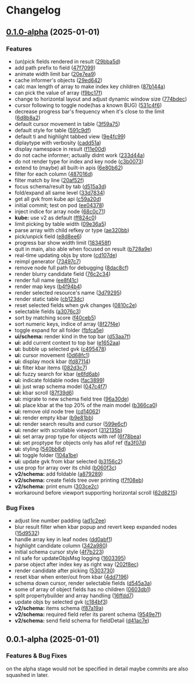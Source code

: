 # Changelog

## [0.1.0-alpha](https://github.com/flavono123/kupid/compare/v0.0.1-alpha...v0.1.0-alpha) (2025-01-01)


### Features

* (un)pick fields rendered in result ([29bba5d](https://github.com/flavono123/kupid/commit/29bba5de47c97be18b5d4c9b95fdcf03768d849c))
* add path prefix to field ([47f7099](https://github.com/flavono123/kupid/commit/47f7099a0adce9dcc26c789334b76f1536cb3c9d))
* animate width limit bar ([20e7ea9](https://github.com/flavono123/kupid/commit/20e7ea950f38de6b43c24610451edadc1697494c))
* cache informer's objects ([29ed642](https://github.com/flavono123/kupid/commit/29ed64259347d40a40a35563632a9e8852cc2998))
* calc max length of array to make index key children ([87b144a](https://github.com/flavono123/kupid/commit/87b144a38791a8bcbc67422bedd921d1bc03b80c))
* can pick the value of array ([f9bc17f](https://github.com/flavono123/kupid/commit/f9bc17f3d5bf795935330f2a827472b78d1fe80c))
* change to horizontal layout and adjust dynamic window size ([774bdec](https://github.com/flavono123/kupid/commit/774bdecbe3d929d03d6d0f54f6da6c2b6c450f2e))
* cursor following to toggle node(has a known BUG) ([531c4f6](https://github.com/flavono123/kupid/commit/531c4f629b61ec43fb4c3a73ef55259615819816))
* decrease progress bar's frequency when it's close to the limit ([6d8b8a2](https://github.com/flavono123/kupid/commit/6d8b8a2f1a70180ca48c55335048ab649e560e84))
* default cursor movement in table ([3f59a75](https://github.com/flavono123/kupid/commit/3f59a756fd564cd2f497aff16c2f77f99ec6d085))
* default style for table ([591c9df](https://github.com/flavono123/kupid/commit/591c9df97a073d47815636326f1e5b3ea68d9b0a))
* default ti and highlight tabbed view ([9e4fc99](https://github.com/flavono123/kupid/commit/9e4fc991b4d0730a85f16cc996092ee9da15caef))
* diplaytype with verbosity ([cadd51a](https://github.com/flavono123/kupid/commit/cadd51a8e18efb7c432a189f7197b233c2006412))
* display namespace in result ([f11e00d](https://github.com/flavono123/kupid/commit/f11e00dbb24390fa7fcb4099bd9d212fbac41802))
* do not cache informer; actually didnt work ([233d44a](https://github.com/flavono123/kupid/commit/233d44a103eee4d9ab6faf583f7745939555e49a))
* do not render type for index and key node ([c3b0073](https://github.com/flavono123/kupid/commit/c3b0073ad5ab6eae67b68b35fa261a53049826a8))
* extend to (maybe) all built-in apis ([6e80b62](https://github.com/flavono123/kupid/commit/6e80b620492b729b837a10ce1b90a75e4f2166fa))
* filter for each column ([487016d](https://github.com/flavono123/kupid/commit/487016d5369dbcbe72fdde67b0439b5e78bcd0d2))
* filter match by line ([20af52f](https://github.com/flavono123/kupid/commit/20af52fa24d7f01650d15650527c7b3532643a97))
* focus schema/result by tab ([d515a3d](https://github.com/flavono123/kupid/commit/d515a3db56af8708d70c0a68dfe66f809e040255))
* fold/expand all same level ([33d7834](https://github.com/flavono123/kupid/commit/33d7834ca6e5bb61b28250631cfe98ac82d7ee8a))
* get all gvk from kube api ([c59a20d](https://github.com/flavono123/kupid/commit/c59a20dd4547f834d4284a1951356fda67e71ce9))
* initial commit; test on pod ([ee04378](https://github.com/flavono123/kupid/commit/ee043788a9d9a27d8a6069510a298bbad5837913))
* inject indice for array node ([68c0c71](https://github.com/flavono123/kupid/commit/68c0c7160639f29dd04f8050ef5c17c9637b11a1))
* **kube:** use v2 as default ([ff824c0](https://github.com/flavono123/kupid/commit/ff824c08c85bbe3e15ece57057abb2fa16a482ef))
* limit picking by table width ([09e36a5](https://github.com/flavono123/kupid/commit/09e36a52711230f813d6ab792fbcff1f92483130))
* parse array with child refkey or type ([ae320bb](https://github.com/flavono123/kupid/commit/ae320bbb13c52a40fa9d019ddcbf0d62355a4c7e))
* pick/unpick field ([e8d8ee6](https://github.com/flavono123/kupid/commit/e8d8ee6309e646581cd917d742917cd913cadb26))
* progress bar show width limit ([183458f](https://github.com/flavono123/kupid/commit/183458faba27dc2ceac059d38a66d757bfd5c585))
* quit in main, also able when focused on result ([b728a9e](https://github.com/flavono123/kupid/commit/b728a9e2e1d9865face4284d6c388e3373470478))
* real-time updating objs by store ([cd107de](https://github.com/flavono123/kupid/commit/cd107de4a6855eeae7d79ee95f4012bed81a3338))
* reimpl generator ([73497c7](https://github.com/flavono123/kupid/commit/73497c73f1b5854dc6fd21d8bd006fb66e56738a))
* remove node full path for debugging ([8dac8cf](https://github.com/flavono123/kupid/commit/8dac8cf150252d2de9795afe5941f291d9b1cf2a))
* render blurry candidate field ([76c2c34](https://github.com/flavono123/kupid/commit/76c2c34a925fa0fe8d6dbdbd5eef82fc4f7587fa))
* render full name ([ee8f41c](https://github.com/flavono123/kupid/commit/ee8f41c199d2bd7cc8b4e8b902b05f0591750025))
* render map keys ([b4f94b4](https://github.com/flavono123/kupid/commit/b4f94b48282d24fc41cf0fc76e316d2b6cc35a96))
* render selected resource's name ([3d79295](https://github.com/flavono123/kupid/commit/3d792955be1516db96121841b4e10691054d3604))
* render static table ([cb123dc](https://github.com/flavono123/kupid/commit/cb123dced846e3eff35d22d9505f22c9bf245a1c))
* reset selected fields when gvk changes ([0810c2e](https://github.com/flavono123/kupid/commit/0810c2e438693f726dcf2b63e3bea0d91361cbb0))
* selectable fields ([a3076c3](https://github.com/flavono123/kupid/commit/a3076c3ebb9dc1d0630ec0f6803aff7425fb2be9))
* sort by matching score ([f40ceb5](https://github.com/flavono123/kupid/commit/f40ceb5a9e754d90556dfc684ccbcb00f1901b72))
* sort numeric keys, indice of array ([8f27f4e](https://github.com/flavono123/kupid/commit/8f27f4eb4e83ee29dc94beb8873bcd402ca7ec59))
* toggle expand for all folder ([fbfca5e](https://github.com/flavono123/kupid/commit/fbfca5ecf447a7f2a3de55363fcd52920f08aaa2))
* **ui/schema:** render kind in the top bar ([d53aa7f](https://github.com/flavono123/kupid/commit/d53aa7f26c0447ea2ebdc221fcbdbb594242a3a9))
* **ui:** add current context to top bar ([e1652aa](https://github.com/flavono123/kupid/commit/e1652aa185b9c5b684575327bbff814d55884841))
* **ui:** bubble up selected gvk ([c495478](https://github.com/flavono123/kupid/commit/c495478816252497caa04a4f2c063d91815c6650))
* **ui:** cursor movement ([0d68fc1](https://github.com/flavono123/kupid/commit/0d68fc13cb8ce7df2d0642f1845aa14266437a30))
* **ui:** display mock kbar ([fd87114](https://github.com/flavono123/kupid/commit/fd87114e6b47e0ca46bec42334c73e6a5fcc87f5))
* **ui:** filter kbar items ([082d3c7](https://github.com/flavono123/kupid/commit/082d3c7994676baa3de2b160cebb53cb579cfba7))
* **ui:** fuzzy search for kbar ([e6fd6ab](https://github.com/flavono123/kupid/commit/e6fd6ab63b827549e41eb8cab2c495fded84e6cd))
* **ui:** indicate foldable nodes ([fac3899](https://github.com/flavono123/kupid/commit/fac3899c9454c529c6984a346616b6b46ab3ad06))
* **ui:** just wrap schema model ([047c4f7](https://github.com/flavono123/kupid/commit/047c4f7c8fbd3a0122dfdabd0957abd9e06a807e))
* **ui:** kbar scroll ([87f39d6](https://github.com/flavono123/kupid/commit/87f39d6beeebab11be862b3520ac068cb17ed753))
* **ui:** migrate to new schema field tree ([96a30de](https://github.com/flavono123/kupid/commit/96a30de79ca48bbf57336702b63bf466041324ad))
* **ui:** place kbar at the top 20% of the main model ([b366ca0](https://github.com/flavono123/kupid/commit/b366ca0ece8e6cc71daf2db3d9159b4018aa6a36))
* **ui:** remove old node tree ([cd14062](https://github.com/flavono123/kupid/commit/cd14062fb6fdfb664a07a2daba21ece6c3ba6f72))
* **ui:** render empty kbar ([b9e81bb](https://github.com/flavono123/kupid/commit/b9e81bb5c9f0b681f1a660187e6ff3d9a634fca7))
* **ui:** render search results and cursor ([599e6cf](https://github.com/flavono123/kupid/commit/599e6cfb870d964c1bdfe4512c0b323a4b79fca8))
* **ui:** render with scrollable viewport ([312135b](https://github.com/flavono123/kupid/commit/312135b4aa37c764781c05dd739611575c856b92))
* **ui:** set array prop type for objects with ref ([6f78bea](https://github.com/flavono123/kupid/commit/6f78bead372b53e498522b48b2654f646aa2ef45))
* **ui:** set proptype for objects only has allof ref ([fa3f07d](https://github.com/flavono123/kupid/commit/fa3f07d1317dfb0fc6b9658f6e4eacdcc2e9edb9))
* **ui:** styling ([540bb8d](https://github.com/flavono123/kupid/commit/540bb8da1f2de88e95617ec93e200be9441f831e))
* **ui:** toggle folder ([104a1be](https://github.com/flavono123/kupid/commit/104a1becaae91ca4777fc8021e8ccc77dc087040))
* **ui:** update gvk from kbar selected ([b3156c2](https://github.com/flavono123/kupid/commit/b3156c25fda2f238f29cdbb95646d361252603a9))
* use prop for array over its child ([b060f3c](https://github.com/flavono123/kupid/commit/b060f3c908182cf004b96f7dc9fa2350b4c26fde))
* **v2/schema:** add foldable ([a879289](https://github.com/flavono123/kupid/commit/a8792891d2dc5cec9ae744203b4f6fba78d97415))
* **v2/schema:** create fields tree over printing ([f7f08eb](https://github.com/flavono123/kupid/commit/f7f08ebc46d8e98bb6c0b0f606703a9bc7641f2b))
* **v2/schema:** print enum ([303ce2c](https://github.com/flavono123/kupid/commit/303ce2cb49c7de528f5864f39387db99b2cac8e1))
* workaround before viewport supporting horizontal scroll ([62d8215](https://github.com/flavono123/kupid/commit/62d8215d8c03b75324aab5bac8753063fb9f9162))


### Bug Fixes

* adjust line number padding ([ad1c2ee](https://github.com/flavono123/kupid/commit/ad1c2ee3dcf8302e4dadf3093e86f80483566b2e))
* blur result filter when kbar popup and revert keep expanded nodes ([15d9532](https://github.com/flavono123/kupid/commit/15d95323aee47a3800a3acea701d6a922999d6a8))
* handle array key in leaf nodes ([dd0abf1](https://github.com/flavono123/kupid/commit/dd0abf180b25f9d13bcb8cff7388550e2cc16b31))
* highlight candidate column ([342a980](https://github.com/flavono123/kupid/commit/342a980b21c25c610acceb57c6731b5e03317835))
* initial schema cursor style ([4f7b223](https://github.com/flavono123/kupid/commit/4f7b2231cff444b6edea26c3f49b8b18a65660d4))
* nil safe for updateObjsMsg logging ([1603395](https://github.com/flavono123/kupid/commit/16033954f652cf0ec778ddc7ea3fbbd28f7bb890))
* parse object after index key as right way ([202f8ec](https://github.com/flavono123/kupid/commit/202f8ecd569f9d1d13e17a54ffac6c3c2e516427))
* render candidate after picking ([5303730](https://github.com/flavono123/kupid/commit/5303730be2974f1dc43c958cb6421f8ebc4cdcfe))
* reset kbar when enter/out from kbar ([4dd7196](https://github.com/flavono123/kupid/commit/4dd7196f6dba161d5dd4d6accf93b7c43e8b0312))
* schema down cursor, render selectable fields ([d545a3a](https://github.com/flavono123/kupid/commit/d545a3a417c4bfe22cfe1dd73480a0b590dd20ed))
* some of array of object fields has no children ([0603db1](https://github.com/flavono123/kupid/commit/0603db1281db0991bd1f5e0e8888bf7cbc1f6db9))
* split propertybuilder and array handling ([16ffdd7](https://github.com/flavono123/kupid/commit/16ffdd7059eea2f4d3cf9814c81f7bc57b34ddc4))
* update objs by selected gvk ([c184bf3](https://github.com/flavono123/kupid/commit/c184bf3a72348f5e16d8e574c21b2d6958240ac1))
* **v2/schema:** items schema ([f87a19a](https://github.com/flavono123/kupid/commit/f87a19a45ed7c09b8b9ceaa192af5c5fddd4597a))
* **v2/schema:** required field refer its parent schema ([9549e7f](https://github.com/flavono123/kupid/commit/9549e7fb42426883e74a79a2a01c5070a446b209))
* **v2/schema:** send field schema for fieldDetail ([d41ac7e](https://github.com/flavono123/kupid/commit/d41ac7eeb4e6a47333d5c987603fd05f60ba4b37))

## 0.0.1-alpha (2025-01-01)

### Features & Bug Fixes

on the alpha stage would not be specified in detail
maybe commits are also squashed in later.

